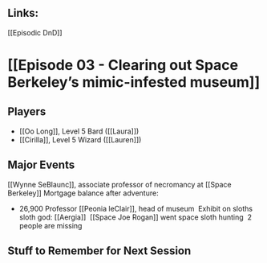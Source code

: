 ## Links:
[[Episodic DnD]]

# [[Episode 03 - Clearing out Space Berkeley’s mimic-infested museum]]

## Players
- [[Oo Long]], Level 5 Bard ([[Laura]])
- [[Cirilla]], Level 5 Wizard ([[Lauren]])

## Major Events
[[Wynne SeBlaunc]], associate professor of necromancy at [[Space Berkeley]]
Mortgage balance after adventure:
- 26,900
Professor [[Peonia leClair]], head of museum 
Exhibit on sloths
sloth god: [[Aergia]] 
[[Space Joe Rogan]] went space sloth hunting 
2 people are missing

## Stuff to Remember for Next Session

